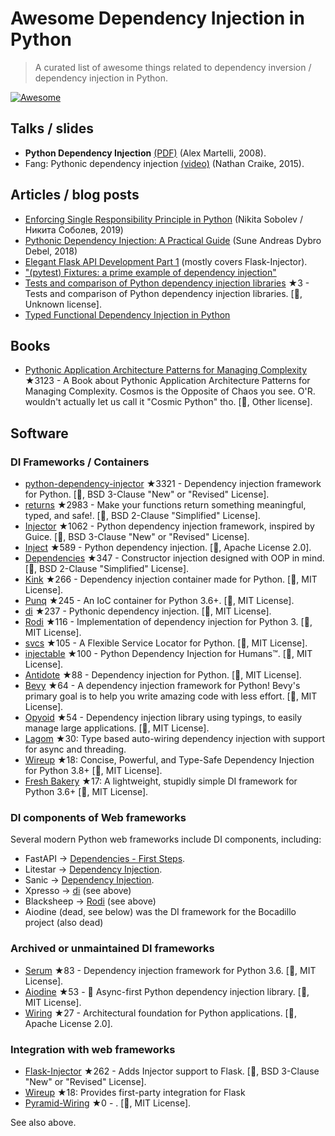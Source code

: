 # Awesome Dependency Injection in Python

> A curated list of awesome things related to dependency inversion / dependency injection in Python.

[![Awesome](https://awesome.re/badge.svg)](https://awesome.re)


## Talks / slides

- **Python Dependency Injection** [(PDF)](http://www.aleax.it/yt_pydi.pdf) (Alex Martelli, 2008).
- Fang: Pythonic dependency injection [(video)](https://www.youtube.com/watch?v=zqRd941NXlI&t=443s) (Nathan Craike, 2015).


## Articles / blog posts

- [Enforcing Single Responsibility Principle in Python](https://sobolevn.me/2019/03/enforcing-srp) (Nikita Sobolev / Никита Соболев, 2019)
- [Pythonic Dependency Injection: A Practical Guide](https://medium.com/@suneandreasdybrodebel/pythonic-dependency-injection-a-practical-guide-83a1b1299280) (Sune Andreas Dybro Debel, 2018)
- [Elegant Flask API Development Part 1](https://christophergs.github.io/python/2018/09/25/elegant-flask-apis-pt-1/) (mostly covers Flask-Injector).
- ["(pytest) Fixtures: a prime example of dependency injection"](https://docs.pytest.org/en/latest/fixture.html#fixtures-a-prime-example-of-dependency-injection)
- [Tests and comparison of Python dependency injection libraries](https://github.com/orsinium/dependency_injectors) ★3 - Tests and comparison of Python dependency injection libraries. [🐍, Unknown license].
- [Typed Functional Dependency Injection in Python](https://sobolevn.me/2020/02/typed-functional-dependency-injection)


## Books

- [Pythonic Application Architecture Patterns for Managing Complexity](https://github.com/python-leap/book) ★3123 - A Book about Pythonic Application Architecture Patterns for Managing Complexity.  Cosmos is the Opposite of Chaos you see. O'R. wouldn't actually let us call it "Cosmic Python" tho. [🐍, Other license].


## Software

### DI Frameworks / Containers

- [python-dependency-injector](https://github.com/ets-labs/python-dependency-injector) ★3321 - Dependency injection framework for Python. [🐍, BSD 3-Clause "New" or "Revised" License].
- [returns](https://github.com/dry-python/returns) ★2983 - Make your functions return something meaningful, typed, and safe!. [🐍, BSD 2-Clause "Simplified" License].
- [Injector](https://github.com/alecthomas/injector) ★1062 - Python dependency injection framework, inspired by Guice. [🐍, BSD 3-Clause "New" or "Revised" License].
- [Inject](https://github.com/ivankorobkov/python-inject) ★589 - Python dependency injection. [🐍, Apache License 2.0].
- [Dependencies](https://github.com/proofit404/dependencies) ★347 - Constructor injection designed with OOP in mind. [🐍, BSD 2-Clause "Simplified" License].
- [Kink](https://github.com/kodemore/kink) ★266 - Dependency injection container made for Python. [🐍, MIT License].
- [Punq](https://github.com/bobthemighty/punq) ★245 - An IoC container for Python 3.6+. [🐍, MIT License].
- [di](https://github.com/adriangb/di) ★237 - Pythonic dependency injection. [🐍, MIT License].
- [Rodi](https://github.com/RobertoPrevato/rodi) ★116 - Implementation of dependency injection for Python 3. [🐍, MIT License].
- [svcs](https://github.com/hynek/svcs) ★105 -  A Flexible Service Locator for Python. [🐍, MIT License].
- [injectable](https://github.com/allrod5/injectable) ★100 - Python Dependency Injection for Humans™. [🐍, MIT License].
- [Antidote](https://github.com/Finistere/antidote) ★88 - Dependency injection for Python. [🐍, MIT License].
- [Bevy](https://github.com/ZechCodes/Bevy) ★64 - A dependency injection framework for Python! Bevy's primary goal is to help you write amazing code with less effort. [🐍, MIT License].
- [Opyoid](https://github.com/illuin-tech/opyoid) ★54 - Dependency injection library using typings, to easily manage large applications. [🐍, MIT License].
- [Lagom](https://lagom-di.readthedocs.io/en/latest/) ★30: Type based auto-wiring dependency injection with support for async and threading.
- [Wireup](https://github.com/maldoinc/wireup) ★18: Concise, Powerful, and Type-Safe Dependency Injection for Python 3.8+ [🐍, MIT License].
- [Fresh Bakery](https://github.com/Mityuha/fresh-bakery) ★17: A lightweight, stupidly simple DI framework for Python 3.6+ [🐍, MIT License].


### DI components of Web frameworks

Several modern Python web frameworks include DI components, including:

- FastAPI -> [Dependencies - First Steps](https://fastapi.tiangolo.com/tutorial/dependencies/).
- Litestar -> [Dependency Injection](https://docs.litestar.dev/2/usage/dependency-injection.html).
- Sanic -> [Dependency Injection](https://sanic.dev/en/plugins/sanic-ext/injection.html).
- Xpresso -> [di](https://github.com/adriangb/di) (see above)
- Blacksheep -> [Rodi](https://github.com/RobertoPrevato/rodi) (see above)
- Aiodine (dead, see below) was the DI framework for the Bocadillo project (also dead)


### Archived or unmaintained DI frameworks

- [Serum](https://github.com/suned/serum) ★83 - Dependency injection framework for Python 3.6. [🐍, MIT License].
- [Aiodine](https://github.com/bocadilloproject/aiodine) ★53 - 🧪 Async-first Python dependency injection library. [🐍, MIT License].
- [Wiring](https://github.com/msiedlarek/wiring) ★27 - Architectural foundation for Python applications. [🐍, Apache License 2.0].


### Integration with web frameworks

- [Flask-Injector](https://github.com/alecthomas/flask_injector) ★262 - Adds Injector support to Flask. [🐍, BSD 3-Clause "New" or "Revised" License].
- [Wireup](https://github.com/maldoinc/wireup) ★18: Provides first-party integration for Flask
- [Pyramid-Wiring](https://github.com/veeti/pyramid_wiring) ★0 - . [🐍, MIT License].

See also above.
